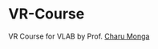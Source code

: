 # VR-Course
VR Course for VLAB by Prof. [Charu Monga](https://in.linkedin.com/in/dr-charu-monga-290ab516)
